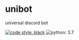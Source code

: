 # unibot

universal discord bot

[![code style: black](https://img.shields.io/badge/code_style-black-black)](https://github.com/psf/black)
![python: 3.7](https://img.shields.io/badge/python-3.7-ffd343)

